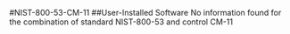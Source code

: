 #NIST-800-53-CM-11
##User-Installed Software
No information found for the combination of standard NIST-800-53 and control CM-11
